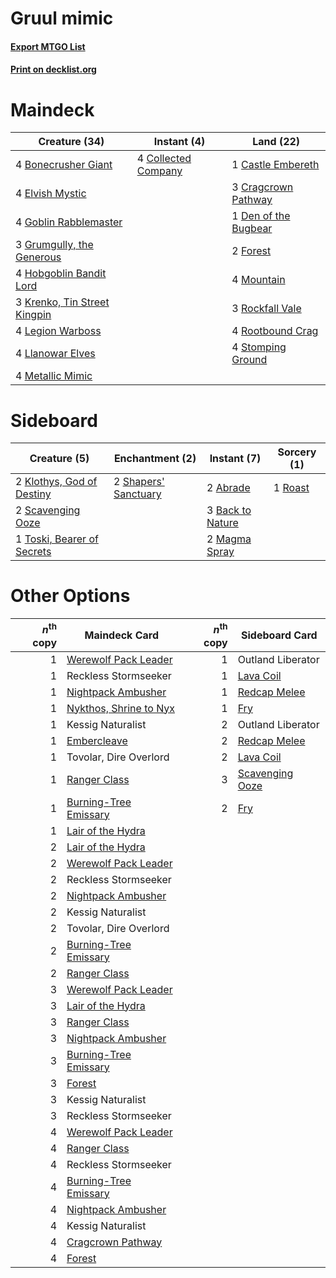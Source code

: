 # Gruul mimic

#### [Export MTGO List](../collection/Gruul%20mimic/Gruul%20mimic.txt)
#### [Print on decklist.org](http://decklist.org/?deckmain=4%09Bonecrusher%20Giant%0A1%09Castle%20Embereth%0A4%09Collected%20Company%0A3%09Cragcrown%20Pathway%0A1%09Den%20of%20the%20Bugbear%0A4%09Elvish%20Mystic%0A2%09Forest%0A4%09Goblin%20Rabblemaster%0A3%09Grumgully,%20the%20Generous%0A4%09Hobgoblin%20Bandit%20Lord%0A3%09Krenko,%20Tin%20Street%20Kingpin%0A4%09Legion%20Warboss%0A4%09Llanowar%20Elves%0A4%09Metallic%20Mimic%0A4%09Mountain%0A3%09Rockfall%20Vale%0A4%09Rootbound%20Crag%0A4%09Stomping%20Ground&deckside=2%09Abrade%0A3%09Back%20to%20Nature%0A2%09Klothys,%20God%20of%20Destiny%0A2%09Magma%20Spray%0A1%09Roast%0A2%09Scavenging%20Ooze%0A2%09Shapers'%20Sanctuary%0A1%09Toski,%20Bearer%20of%20Secrets)
# Maindeck

|                                             Creature (34)                                             |                                         Instant (4)                                          |                                           Land (22)                                           |
|-------------------------------------------------------------------------------------------------------|----------------------------------------------------------------------------------------------|-----------------------------------------------------------------------------------------------|
|4 [Bonecrusher Giant](http://gatherer.wizards.com/Pages/Card/Details.aspx?multiverseid=473077)         |4 [Collected Company](http://gatherer.wizards.com/Pages/Card/Details.aspx?multiverseid=394519)|1 [Castle Embereth](http://gatherer.wizards.com/Pages/Card/Details.aspx?multiverseid=473201)   |
|4 [Elvish Mystic](http://gatherer.wizards.com/Pages/Card/Details.aspx?multiverseid=389499)             |                                                                                              |3 [Cragcrown Pathway](http://gatherer.wizards.com/Pages/Card/Details.aspx?multiverseid=491915) |
|4 [Goblin Rabblemaster](http://gatherer.wizards.com/Pages/Card/Details.aspx?multiverseid=438486)       |                                                                                              |1 [Den of the Bugbear](http://gatherer.wizards.com/Pages/Card/Details.aspx?multiverseid=527541)|
|3 [Grumgully, the Generous](http://gatherer.wizards.com/Pages/Card/Details.aspx?multiverseid=473154)   |                                                                                              |2 [Forest](http://gatherer.wizards.com/Pages/Card/Details.aspx?multiverseid=439860)            |
|4 [Hobgoblin Bandit Lord](http://gatherer.wizards.com/Pages/Card/Details.aspx?multiverseid=527434)     |                                                                                              |4 [Mountain](http://gatherer.wizards.com/Pages/Card/Details.aspx?multiverseid=439859)          |
|3 [Krenko, Tin Street Kingpin](http://gatherer.wizards.com/Pages/Card/Details.aspx?multiverseid=461064)|                                                                                              |3 [Rockfall Vale](http://gatherer.wizards.com/Pages/Card/Details.aspx?multiverseid=535065)     |
|4 [Legion Warboss](http://gatherer.wizards.com/Pages/Card/Details.aspx?multiverseid=452859)            |                                                                                              |4 [Rootbound Crag](http://gatherer.wizards.com/Pages/Card/Details.aspx?multiverseid=420934)    |
|4 [Llanowar Elves](http://gatherer.wizards.com/Pages/Card/Details.aspx?multiverseid=129626)            |                                                                                              |4 [Stomping Ground](http://gatherer.wizards.com/Pages/Card/Details.aspx?multiverseid=405110)   |
|4 [Metallic Mimic](http://gatherer.wizards.com/Pages/Card/Details.aspx?multiverseid=423831)            |                                                                                              |                                                                                               |


# Sideboard

|                                            Creature (5)                                             |                                        Enchantment (2)                                        |                                        Instant (7)                                        |                                   Sorcery (1)                                    |
|-----------------------------------------------------------------------------------------------------|-----------------------------------------------------------------------------------------------|-------------------------------------------------------------------------------------------|----------------------------------------------------------------------------------|
|2 [Klothys, God of Destiny](http://gatherer.wizards.com/Pages/Card/Details.aspx?multiverseid=476471) |2 [Shapers' Sanctuary](http://gatherer.wizards.com/Pages/Card/Details.aspx?multiverseid=435362)|2 [Abrade](http://gatherer.wizards.com/Pages/Card/Details.aspx?multiverseid=430772)        |1 [Roast](http://gatherer.wizards.com/Pages/Card/Details.aspx?multiverseid=394667)|
|2 [Scavenging Ooze](http://gatherer.wizards.com/Pages/Card/Details.aspx?multiverseid=420783)         |                                                                                               |3 [Back to Nature](http://gatherer.wizards.com/Pages/Card/Details.aspx?multiverseid=208284)|                                                                                  |
|1 [Toski, Bearer of Secrets](http://gatherer.wizards.com/Pages/Card/Details.aspx?multiverseid=503813)|                                                                                               |2 [Magma Spray](http://gatherer.wizards.com/Pages/Card/Details.aspx?multiverseid=426843)   |                                                                                  |


# Other Options

|*n*<sup>th</sup> copy|                                          Maindeck Card                                          |*n*<sup>th</sup> copy|                                      Sideboard Card                                      |
|--------------------:|-------------------------------------------------------------------------------------------------|--------------------:|------------------------------------------------------------------------------------------|
|                    1|[Werewolf Pack Leader](http://gatherer.wizards.com/Pages/Card/Details.aspx?multiverseid=527498)  |                    1|Outland Liberator                                                                         |
|                    1|Reckless Stormseeker                                                                             |                    1|[Lava Coil](http://gatherer.wizards.com/Pages/Card/Details.aspx?multiverseid=452858)      |
|                    1|[Nightpack Ambusher](http://gatherer.wizards.com/Pages/Card/Details.aspx?multiverseid=466939)    |                    1|[Redcap Melee](http://gatherer.wizards.com/Pages/Card/Details.aspx?multiverseid=473097)   |
|                    1|[Nykthos, Shrine to Nyx](http://gatherer.wizards.com/Pages/Card/Details.aspx?multiverseid=373713)|                    1|[Fry](http://gatherer.wizards.com/Pages/Card/Details.aspx?multiverseid=466894)            |
|                    1|Kessig Naturalist                                                                                |                    2|Outland Liberator                                                                         |
|                    1|[Embercleave](http://gatherer.wizards.com/Pages/Card/Details.aspx?multiverseid=473082)           |                    2|[Redcap Melee](http://gatherer.wizards.com/Pages/Card/Details.aspx?multiverseid=473097)   |
|                    1|Tovolar, Dire Overlord                                                                           |                    2|[Lava Coil](http://gatherer.wizards.com/Pages/Card/Details.aspx?multiverseid=452858)      |
|                    1|[Ranger Class](http://gatherer.wizards.com/Pages/Card/Details.aspx?multiverseid=527489)          |                    3|[Scavenging Ooze](http://gatherer.wizards.com/Pages/Card/Details.aspx?multiverseid=420783)|
|                    1|[Burning-Tree Emissary](http://gatherer.wizards.com/Pages/Card/Details.aspx?multiverseid=426627) |                    2|[Fry](http://gatherer.wizards.com/Pages/Card/Details.aspx?multiverseid=466894)            |
|                    1|[Lair of the Hydra](http://gatherer.wizards.com/Pages/Card/Details.aspx?multiverseid=527546)     |                     |                                                                                          |
|                    2|[Lair of the Hydra](http://gatherer.wizards.com/Pages/Card/Details.aspx?multiverseid=527546)     |                     |                                                                                          |
|                    2|[Werewolf Pack Leader](http://gatherer.wizards.com/Pages/Card/Details.aspx?multiverseid=527498)  |                     |                                                                                          |
|                    2|Reckless Stormseeker                                                                             |                     |                                                                                          |
|                    2|[Nightpack Ambusher](http://gatherer.wizards.com/Pages/Card/Details.aspx?multiverseid=466939)    |                     |                                                                                          |
|                    2|Kessig Naturalist                                                                                |                     |                                                                                          |
|                    2|Tovolar, Dire Overlord                                                                           |                     |                                                                                          |
|                    2|[Burning-Tree Emissary](http://gatherer.wizards.com/Pages/Card/Details.aspx?multiverseid=426627) |                     |                                                                                          |
|                    2|[Ranger Class](http://gatherer.wizards.com/Pages/Card/Details.aspx?multiverseid=527489)          |                     |                                                                                          |
|                    3|[Werewolf Pack Leader](http://gatherer.wizards.com/Pages/Card/Details.aspx?multiverseid=527498)  |                     |                                                                                          |
|                    3|[Lair of the Hydra](http://gatherer.wizards.com/Pages/Card/Details.aspx?multiverseid=527546)     |                     |                                                                                          |
|                    3|[Ranger Class](http://gatherer.wizards.com/Pages/Card/Details.aspx?multiverseid=527489)          |                     |                                                                                          |
|                    3|[Nightpack Ambusher](http://gatherer.wizards.com/Pages/Card/Details.aspx?multiverseid=466939)    |                     |                                                                                          |
|                    3|[Burning-Tree Emissary](http://gatherer.wizards.com/Pages/Card/Details.aspx?multiverseid=426627) |                     |                                                                                          |
|                    3|[Forest](http://gatherer.wizards.com/Pages/Card/Details.aspx?multiverseid=439860)                |                     |                                                                                          |
|                    3|Kessig Naturalist                                                                                |                     |                                                                                          |
|                    3|Reckless Stormseeker                                                                             |                     |                                                                                          |
|                    4|[Werewolf Pack Leader](http://gatherer.wizards.com/Pages/Card/Details.aspx?multiverseid=527498)  |                     |                                                                                          |
|                    4|[Ranger Class](http://gatherer.wizards.com/Pages/Card/Details.aspx?multiverseid=527489)          |                     |                                                                                          |
|                    4|Reckless Stormseeker                                                                             |                     |                                                                                          |
|                    4|[Burning-Tree Emissary](http://gatherer.wizards.com/Pages/Card/Details.aspx?multiverseid=426627) |                     |                                                                                          |
|                    4|[Nightpack Ambusher](http://gatherer.wizards.com/Pages/Card/Details.aspx?multiverseid=466939)    |                     |                                                                                          |
|                    4|Kessig Naturalist                                                                                |                     |                                                                                          |
|                    4|[Cragcrown Pathway](http://gatherer.wizards.com/Pages/Card/Details.aspx?multiverseid=491915)     |                     |                                                                                          |
|                    4|[Forest](http://gatherer.wizards.com/Pages/Card/Details.aspx?multiverseid=439860)                |                     |                                                                                          |

